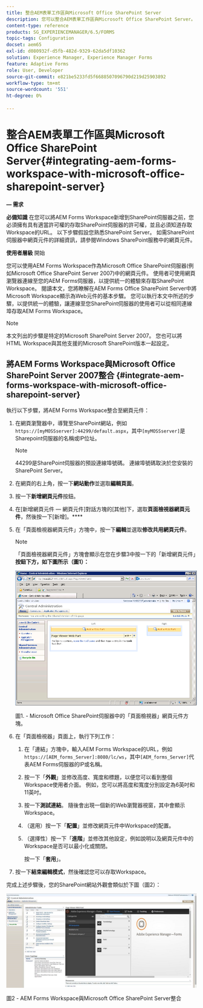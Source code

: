 ```yaml
---
title: 整合AEM表單工作區與Microsoft Office SharePoint Server
description: 您可以整合AEM表單工作區與Microsoft Office SharePoint Server。
content-type: reference
products: SG_EXPERIENCEMANAGER/6.5/FORMS
topic-tags: Configuration
docset: aem65
exl-id: d080932f-d5fb-482d-9329-62da5df10362
solution: Experience Manager, Experience Manager Forms
feature: Adaptive Forms
role: User, Developer
source-git-commit: e821be5233fd5f6688507096790d219d25903892
workflow-type: tm+mt
source-wordcount: '551'
ht-degree: 0%

---
```


# 整合AEM表單工作區與Microsoft Office SharePoint Server{#integrating-aem-forms-workspace-with-microsoft-office-sharepoint-server}

**— 需求**

**必備知識**
在您可以將AEM Forms Workspace新增到SharePoint伺服器之前，您必須擁有具有適當許可權的存取SharePoint伺服器的許可權，並且必須知道存取Workspace的URL。 以下步驟假設您熟悉SharePoint Server。 如需SharePoint伺服器中網頁元件的詳細資訊，請參閱Windows SharePoint服務中的網頁元件。

**使用者層級**
開始

您可以使用AEM Forms Workspace作為Microsoft Office SharePoint伺服器(例如Microsoft Office SharePoint Server 2007)中的網頁元件。 使用者可使用網頁瀏覽器連線至您的AEM Forms伺服器，以提供統一的體驗來存取SharePoint Workspace。 閱讀本文，您將瞭解在AEM Forms Office SharePoint Server中將Microsoft Workspace顯示為Web元件的基本步驟。 您可以執行本文中所述的步驟，以提供統一的體驗，讓連線至您SharePoint伺服器的使用者可以從相同連線埠存取AEM Forms Workspace。

>[!NOTE]
>
>本文列出的步驟是特定的Microsoft SharePoint Server 2007。 您也可以將HTML Workspace與其他支援的Microsoft SharePoint版本一起設定。

## 將AEM Forms Workspace與Microsoft Office SharePoint Server 2007整合 {#integrate-aem-forms-workspace-with-microsoft-office-sharepoint-server}

執行以下步驟，將AEM Forms Workspace整合至網頁元件：

1. 在網頁瀏覽器中，導覽至SharePoint網站，例如`https://[myMOSSserver]:44299/default.aspx`，其中`[myMOSSserver]`是Sharepoint伺服器的名稱或IP位址。

   >[!NOTE]
   >
   >44299是SharePoint伺服器的預設連線埠號碼。 連線埠號碼取決於您安裝的SharePoint Server。

1. 在網頁的右上角，按一下&#x200B;**網站動作**&#x200B;並選取&#x200B;**編輯頁面**。
1. 按一下&#x200B;**新增網頁元件**&#x200B;按鈕。
1. 在[新增網頁元件 — 網頁元件]對話方塊的[其他]下，選取&#x200B;**頁面檢視器網頁元件**，然後按一下[新增]。****
1. 在「頁面檢視器網頁元件」方塊中，按一下&#x200B;**編輯**&#x200B;並選取&#x200B;**修改共用網頁元件**。

   >[!NOTE]
   >
   >「頁面檢視器網頁元件」方塊會顯示在您在步驟3中按一下的「新增網頁元件」**按鈕下方，如下圖所示（圖1）：**

   ![Microsoft Office SharePoint Server中的Page Viewer Web元件方塊。](assets/page-viewer-web-part-box-in-microsoft-office-sharepoint-server.png)

   圖1. - Microsoft Office SharePoint伺服器中的「頁面檢視器」網頁元件方塊。

1. 在「頁面檢視器」頁面上，執行下列工作：

   1. 在「連結」方塊中，輸入AEM Forms Workspace的URL，例如`https://[AEM_forms_Server]:8080/lc/ws`，其中`[AEM_forms_Server]`代表AEM Forms伺服器的IP或名稱。
   1. 按一下「**外觀**」並修改高度、寬度和標題，以便您可以看到整個Workspace使用者介面。 例如，您可以將高度和寬度分別設定為6英吋和11英吋。
   1. 按一下&#x200B;**測試連結**。 隨後會出現一個新的Web瀏覽器視窗，其中會顯示Workspace。
   1. （選用）按一下「**配置**」並修改網頁元件中Workspace的配置。
   1. （選擇性）按一下「**進階**」並修改其他設定，例如說明以及網頁元件中的Workspace是否可以最小化或關閉。

      按一下「**套用**」。

1. 按一下&#x200B;**結束編輯模式**，然後確認您可以存取Workspace。

完成上述步驟後，您的SharePoint網站外觀會類似於下圖（圖2）：

![AEM Forms Workspace與Microsoft Office SharePoint Server整合](assets/aem-forms-workspace.jpg)

圖2 - AEM Forms Workspace與Microsoft Office SharePoint Server整合
